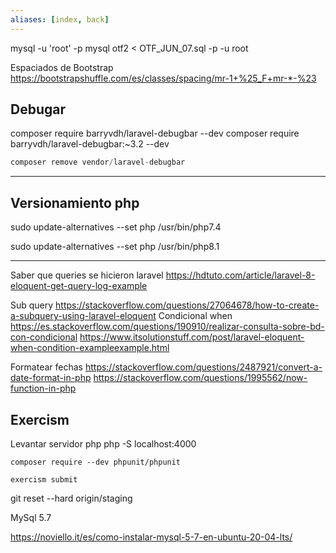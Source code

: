 ```yaml
---
aliases: [index, back]
---
```

mysql -u 'root' -p
mysql otf2 < OTF_JUN_07.sql -p -u root

Espaciados de Bootstrap
https://bootstrapshuffle.com/es/classes/spacing/mr-1+%25_F+mr-*-%23 

## Debugar 
composer require barryvdh/laravel-debugbar --dev
composer require barryvdh/laravel-debugbar:~3.2 --dev

```php
composer remove vendor/laravel-debugbar
```
---
## Versionamiento php 

sudo update-alternatives --set php /usr/bin/php7.4

sudo update-alternatives --set php /usr/bin/php8.1

---
Saber que queries se hicieron laravel 
https://hdtuto.com/article/laravel-8-eloquent-get-query-log-example 

Sub query
https://stackoverflow.com/questions/27064678/how-to-create-a-subquery-using-laravel-eloquent
Condicional when 
https://es.stackoverflow.com/questions/190910/realizar-consulta-sobre-bd-con-condicional
https://www.itsolutionstuff.com/post/laravel-eloquent-when-condition-exampleexample.html

Formatear fechas
https://stackoverflow.com/questions/2487921/convert-a-date-format-in-php
https://stackoverflow.com/questions/1995562/now-function-in-php





## Exercism
Levantar servidor php
php -S localhost:4000
```
composer require --dev phpunit/phpunit
```

```plain
exercism submit
```

git reset --hard origin/staging

MySql 5.7

https://noviello.it/es/como-instalar-mysql-5-7-en-ubuntu-20-04-lts/ 
